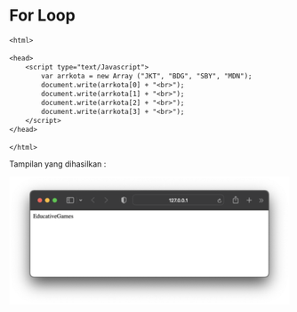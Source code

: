 # For Loop

```
<html>

<head>
    <script type="text/Javascript">
        var arrkota = new Array ("JKT", "BDG", "SBY", "MDN");
        document.write(arrkota[0] + "<br>");
        document.write(arrkota[1] + "<br>");
        document.write(arrkota[2] + "<br>");
        document.write(arrkota[3] + "<br>");
    </script>
</head>

</html>
```
Tampilan yang dihasilkan :

![button](https://github.com/itsolution405/JavaScript/blob/main/Operator/Penjumlahan.png)
